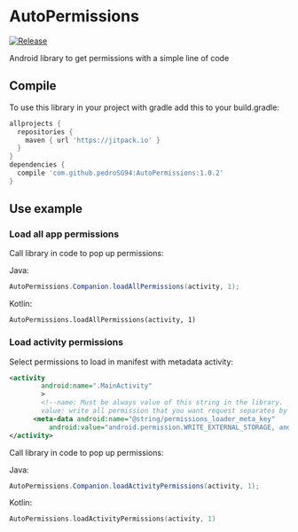 # AutoPermissions

[![Release](https://jitpack.io/v/pedroSG94/AutoPermissions.svg)](https://jitpack.io/#pedroSG94/AutoPermissions)

Android library to get permissions with a simple line of code

## Compile

To use this library in your project with gradle add this to your build.gradle:

```gradle
allprojects {
  repositories {
    maven { url 'https://jitpack.io' }
  }
}
dependencies {
  compile 'com.github.pedroSG94:AutoPermissions:1.0.2'
}
```

## Use example

### Load all app permissions

Call library in code to pop up permissions:

Java:
```java
AutoPermissions.Companion.loadAllPermissions(activity, 1);
```

Kotlin:
```koltin
AutoPermissions.loadAllPermissions(activity, 1)
```

### Load activity permissions

Select permissions to load in manifest with metadata activity:
```xml
<activity
        android:name=".MainActivity"
        >
        <!--name: Must be always value of this string in the library.
        value: write all permission that you want request separates by ,-->
      <meta-data android:name="@string/permissions_loader_meta_key"
          android:value="android.permission.WRITE_EXTERNAL_STORAGE, android.permission.RECORD_AUDIO"/>
</activity> 
```
Call library in code to pop up permissions:

Java:
```java
AutoPermissions.Companion.loadActivityPermissions(activity, 1);
```

Kotlin:
```kotlin
AutoPermissions.loadActivityPermissions(activity, 1)
```